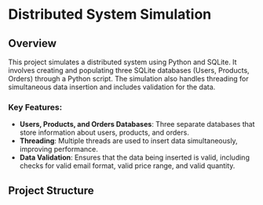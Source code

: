 # Distributed System Simulation

## Overview
This project simulates a distributed system using Python and SQLite. It involves creating and populating three SQLite databases (Users, Products, Orders) through a Python script. The simulation also handles threading for simultaneous data insertion and includes validation for the data.

### Key Features:
- **Users, Products, and Orders Databases**: Three separate databases that store information about users, products, and orders.
- **Threading**: Multiple threads are used to insert data simultaneously, improving performance.
- **Data Validation**: Ensures that the data being inserted is valid, including checks for valid email format, valid price range, and valid quantity.

## Project Structure


